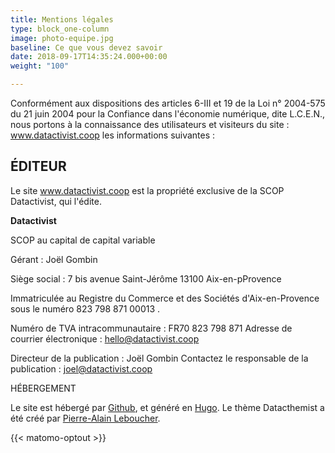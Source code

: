 ```yaml
---
title: Mentions légales
type: block_one-column
image: photo-equipe.jpg
baseline: Ce que vous devez savoir
date: 2018-09-17T14:35:24.000+00:00
weight: "100"

---
```



Conformément aux dispositions des articles 6-III et 19 de la Loi n° 2004-575 du 21 juin 2004 pour la Confiance dans l'économie numérique, dite L.C.E.N., nous portons à la connaissance des utilisateurs et visiteurs du site : www.datactivist.coop les informations suivantes :

## ÉDITEUR

Le site www.datactivist.coop est la propriété exclusive de la SCOP Datactivist, qui l'édite.

**Datactivist**

SCOP au capital de capital variable 

Gérant : Joël Gombin

Siège social : 7 bis avenue Saint-Jérôme 13100 Aix-en-pProvence

Immatriculée au Registre du Commerce et des Sociétés d'Aix-en-Provence sous le numéro 823 798 871 00013 .

Numéro de TVA intracommunautaire : FR70 823 798 871
Adresse de courrier électronique : hello@datactivist.coop 
 
Directeur de la  publication : Joël Gombin
Contactez le responsable de la publication : joel@datactivist.coop

 
HÉBERGEMENT

Le site est hébergé par [Github](https://github.com/), et généré en [Hugo](https://gohugo.io/). Le thème Datacthemist a été créé par [Pierre-Alain Leboucher](https://peh4.com/#/).

{{< matomo-optout >}}
